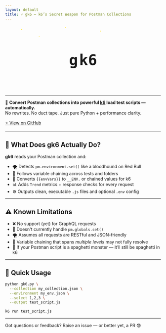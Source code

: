 ```yaml
---
layout: default
title: ⚡️ gk6 – k6’s Secret Weapon for Postman Collections
---
```

<div style="text-align:center; margin-bottom: 1rem;">
<svg viewBox="0 0 800 120" width="90%" height="120" xmlns="http://www.w3.org/2000/svg">
  <style>
    .letter {
      font: bold 48px 'Fira Code', monospace;
      fill: #000;
      dominant-baseline: middle;
    }
    .burning {
      animation: burnEffect 10s ease-in-out infinite;
      transform-origin: center;
    }
    .g {
      animation: moveG 10s ease-in-out infinite;
    }
    .k6 {
      animation: moveK6 10s ease-in-out infinite;
    }
    .generate-group {
      clip-path: inset(0 100% 0 0);
      opacity: 0;
      animation:
        moveG 10s ease-in-out infinite,
        revealClip 10s ease-in-out infinite,
        fadeOut 10s ease-in-out infinite;
    }
    .star {
      fill: #ffe34c;
      animation: twinkle 10s infinite ease-in-out alternate;
    }
    .firework {
      animation: riseAndDrop 10s ease-in-out infinite;
      transform-origin: center;
      opacity: 0;
    }
    .red    { fill: #ff4d6d; }
    .green  { fill: #53dd6c; }
    .blue   { fill: #4dabf7; }
    .yellow { fill: #ffd43b; }
    .orange { fill: #ffa94d; }
    .purple { fill: #da77f2; }
  </style>

  <!-- Stars -->
  <circle class="star" cx="50" cy="20" r="3"/>
  <circle class="star" cx="300" cy="10" r="2"/>
  <circle class="star" cx="500" cy="30" r="2.5"/>
  <circle class="star" cx="150" cy="60" r="2"/>

  <!-- g and k6 with burning effect during pause -->
  <text x="300" y="60" class="letter g burning">g</text>
  <text x="332" y="60" class="letter k6 burning">k6</text>

  <!-- 'enerate ' moves with 'g' and reveals -->
  <g class="generate-group">
    <text x="322" y="60" class="letter">e</text>
    <text x="346" y="60" class="letter">n</text>
    <text x="370" y="60" class="letter">e</text>
    <text x="394" y="60" class="letter">r</text>
    <text x="418" y="60" class="letter">a</text>
    <text x="442" y="60" class="letter">t</text>
    <text x="466" y="60" class="letter">e</text>
    <text x="490" y="60" class="letter"> </text>
  </g>

  <!-- Firework Sparks (vertical rise/drop) -->
  <g class="fireworks-layer">
    <circle class="firework red" cx="300" cy="90" r="2" style="animation-delay: 0s;" />
    <circle class="firework green" cx="310" cy="90" r="2" style="animation-delay: 0.2s;" />
    <circle class="firework blue" cx="320" cy="90" r="2" style="animation-delay: 0.4s;" />
    <circle class="firework yellow" cx="330" cy="90" r="2" style="animation-delay: 0.6s;" />
    <circle class="firework orange" cx="340" cy="90" r="2" style="animation-delay: 0.8s;" />
    <circle class="firework purple" cx="350" cy="90" r="2" style="animation-delay: 1s;" />
    <circle class="firework red" cx="360" cy="90" r="2" style="animation-delay: 1.2s;" />
    <circle class="firework green" cx="370" cy="90" r="2" style="animation-delay: 1.4s;" />
    <circle class="firework blue" cx="380" cy="90" r="2" style="animation-delay: 1.6s;" />
    <circle class="firework yellow" cx="390" cy="90" r="2" style="animation-delay: 1.8s;" />
    <circle class="firework orange" cx="400" cy="90" r="2" style="animation-delay: 2s;" />
    <circle class="firework purple" cx="410" cy="90" r="2" style="animation-delay: 2.2s;" />
    <circle class="firework red" cx="420" cy="90" r="2" style="animation-delay: 2.4s;" />
    <circle class="firework green" cx="430" cy="90" r="2" style="animation-delay: 2.6s;" />
    <circle class="firework blue" cx="440" cy="90" r="2" style="animation-delay: 2.8s;" />
    <circle class="firework yellow" cx="450" cy="90" r="2" style="animation-delay: 3s;" />
    <circle class="firework orange" cx="460" cy="90" r="2" style="animation-delay: 3.2s;" />
    <circle class="firework purple" cx="470" cy="90" r="2" style="animation-delay: 3.4s;" />
    <circle class="firework red" cx="480" cy="90" r="2" style="animation-delay: 3.6s;" />
    <circle class="firework green" cx="490" cy="90" r="2" style="animation-delay: 3.8s;" />
  </g>
</svg>
</div>

---

🧠 **Convert Postman collections into powerful [k6](https://k6.io) load test scripts — automatically.**  
No rewrites. No duct tape. Just pure Python + performance clarity.

[⭐ View on GitHub](https://github.com/gopikrishna4595/gk6)

---

## 🚀 What Does gk6 Actually Do?

**gk6** reads your Postman collection and:

- 🌪️ Detects `pm.environment.set()` like a bloodhound on Red Bull  
- 🔗 Follows variable chaining across tests and folders  
- 🧬 Converts `{{envVars}}` to `__ENV.` or chained values for k6  
- 📊 Adds `Trend` metrics + response checks for every request  
- ⚙️ Outputs clean, executable `.js` files and optional `.env` config

---

## ⚠️ Known Limitations

- ❌ No support (yet) for GraphQL requests
- 🧱 Doesn't currently handle `pm.globals.set()`
- 🌪️ Assumes all requests are RESTful and JSON-friendly
- 🔗 Variable chaining that spans *multiple levels* may not fully resolve
- 👻 If your Postman script is a spaghetti monster — it’ll still be spaghetti in k6

---

## 🚀 Quick Usage

```bash
python gk6.py \
  --collection my_collection.json \
  --environment my_env.json \
  --select 1,2,3 \
  --output test_script.js

k6 run test_script.js
```

---

Got questions or feedback? Raise an issue — or better yet, a PR 😎
